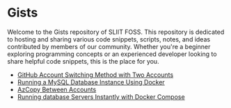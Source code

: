 # Gists


Welcome to the Gists repository of SLIIT FOSS. This repository is dedicated to hosting and sharing various code snippets, scripts, notes, and ideas contributed by members of our community. Whether you're a beginner exploring programming concepts or an experienced developer looking to share helpful code snippets, this is the place for you.


- [GitHub Account Switching Method with Two Accounts](multi-github.md)
- [Running a MySQL Database Instance Using Docker](mysql-server-docker.md)
- [AzCopy Between Accounts](./azcopy-between-accounts.md)
- [Running database Servers Instantly with Docker Compose](./docker-deploy-instant-dbs.md)

